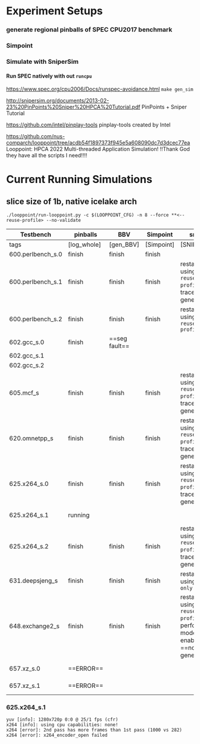 # Experiment Setups
### generate regional pinballs of SPEC CPU2017 benchmark 

### Simpoint

### Simulate with SniperSim
#### Run SPEC natively with out `runcpu`
https://www.spec.org/cpu2006/Docs/runspec-avoidance.html
`make gen_sim`

http://snipersim.org/documents/2013-02-23%20PinPoints%20Sniper%20HPCA%20Tutorial.pdf
PinPoints + Sniper Tutorial

https://github.com/intel/pinplay-tools
pinplay-tools created by Intel


https://github.com/nus-comparch/looppoint/tree/acdb54f1897373f945e5a608090dc7d3dcec77ea
Looppoint: HPCA 2022 Multi-threaded Application Simulation! !!Thank God they have all the scripts I need!!!! 

# Current Running Simulations
## slice size of 1b, native icelake arch
```
./looppoint/run-looppoint.py -c $(LOOPPOINT_CFG) -n 8 --force **<--reuse-profile> --no-validate
```
|   Testbench           |   pinballs    |   BBV         |   Simpoint    |   sniper      | comments |
|-----------------------|---------------|---------------|---------------|---------------|----------|
|   tags                |   [log_whole] |   [gen_BBV]   |  [Simpoint]   |   [SNIPER]    |
|   600.perlbench_s.0   |   finish      |   finish      |   finish      |   |
|   600.perlbench_s.1   |   finish      |   finish      |   finish      |   restarted using `--reuse-profile`, trace generated   |
|   600.perlbench_s.2   |   finish      |   finish      |   finish      |   restarted using `--reuse-profile`   |
|   602.gcc_s.0         |   finish      |   ==seg fault==   |               |               |
|   602.gcc_s.1         |   
|   602.gcc_s.2         |
|   605.mcf_s           |   finish      |   finish      |   finish      |   restarted using `--reuse-profile`, trace generated |
|   620.omnetpp_s       |   finish      |   finish      |   finish      |   restarted using `--reuse-profile`, trace generated |
|   625.x264_s.0        |   finish      |   finish      |   finish      |   restarted using `--reuse-profile`, trace generated
|   625.x264_s.1        |   running     |               |               |                                       |*native run successful*
|   625.x264_s.2        |   finish      |   finish      |   finish      |   restarted using `--reuse-profile`, trace generated  |
|   631.deepsjeng_s     |   finish      |   finish      |       finish  |   restarted using `cache-only`   |
|   648.exchange2_s     |   finish      |   finish      |       finish  |   restarted using `--reuse-profile`, performance model enabled, ==no trace generated==  |
|   657.xz_s.0          |   ==ERROR==   |               |               |                                       |*native run successful* 
|   657.xz_s.1          |   ==ERROR==     |               |               |                                       |*native run successful* 


### 625.x264_s.1
```
yuv [info]: 1280x720p 0:0 @ 25/1 fps (cfr)
x264 [info]: using cpu capabilities: none!
x264 [error]: 2nd pass has more frames than 1st pass (1000 vs 282)
x264 [error]: x264_encoder_open failed
```